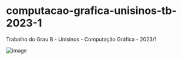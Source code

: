 # computacao-grafica-unisinos-tb-2023-1
Trabalho do Grau B - Unisinos - Computação Gráfica - 2023/1

![image](https://github.com/Carlos-Vanoni/CG-unisinos-tb-2023-1/assets/86976989/7cdd86a4-11e9-4cec-b1c2-eb651a5e0bb1)
